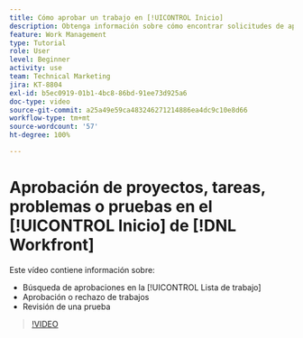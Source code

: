 ```yaml
---
title: Cómo aprobar un trabajo en [!UICONTROL Inicio]
description: Obtenga información sobre cómo encontrar solicitudes de aprobación de proyectos, tareas, problemas y pruebas en la variable [!UICONTROL Lista de trabajo] y, a continuación, apruebe o rechace el trabajo en  [!DNL  Workfront].
feature: Work Management
type: Tutorial
role: User
level: Beginner
activity: use
team: Technical Marketing
jira: KT-8804
exl-id: b5ec0919-01b1-4bc8-86bd-91ee73d925a6
doc-type: video
source-git-commit: a25a49e59ca483246271214886ea4dc9c10e8d66
workflow-type: tm+mt
source-wordcount: '57'
ht-degree: 100%

---
```


# Aprobación de proyectos, tareas, problemas o pruebas en el [!UICONTROL Inicio] de [!DNL Workfront]

Este vídeo contiene información sobre:

* Búsqueda de aprobaciones en la [!UICONTROL Lista de trabajo]
* Aprobación o rechazo de trabajos
* Revisión de una prueba

>[!VIDEO](https://video.tv.adobe.com/v/335105/?quality=12&learn=on)

<!---
learn more URLs
--->
